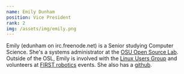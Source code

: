 ```yaml
---
name: Emily Dunham
position: Vice President
rank: 2
img: /assets/img/emily.png
---
```


Emily (edunham on irc.freenode.net) is a Senior studying Computer Science. 
She's a systems administrator at the [OSU Open Source Lab](http://osuosl.org).
Outside of the OSL, Emily is involved with the [Linux Users Group](http://lug.oregonstate.edu)
and volunteers at [FIRST robotics](http://www.usfirst.org/roboticsprograms/frc) events. 
She also has a [github](https://github.com/edunham).
